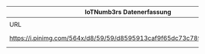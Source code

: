 |IoTNumb3rs Datenerfassung|||||||||||
| ---- | ---- | ---- | ---- | ---- | ---- | ---- | ---- | ---- | ---- | ---- |
||||||||||||
|URL|home_url|filename|device_class|device_count|market_class|market_volume|prognosis_year|publication_year|authorship_class|Dropbox folder|
|https://i.pinimg.com/564x/d8/59/59/d8595913caf9f65dc73c789aee740841.jpg|https://www.ibusiness.de/aktuell/db/346408jg.html|file1_d8595913caf9f65dc73c789aee740841.jpg||||||||JinlinHolic/20190109-2100|
